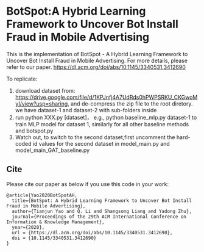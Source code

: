 # BotSpot:A Hybrid Learning Framework to Uncover Bot Install Fraud in Mobile Advertising
This is the implementation of BotSpot - A Hybrid Learning Framework to Uncover Bot Install Fraud in Mobile Advertising.
For more details, please refer to our paper. https://dl.acm.org/doi/abs/10.1145/3340531.3412690


To replicate:
1. download dataset from: https://drive.google.com/file/d/1KPJnfj4A7UdRds0hPWPSRKU_CKGwoMyI/view?usp=sharing, and de-compress the zip file to the root diretory. we have dataset-1 and dataset-2 with sub-folders inside
2. run python XXX.py [dataset]， e.g., python baseline_mlp.py dataset-1 to train MLP model for dataset 1, similarly for all other baseline methods and botspot.py
3. Watch out, to switch to the second dataset,first uncomment the hard-coded id values for the second dataset in model_main.py and model_main_GAT_baseline.py


## Cite
Please cite our paper as below if you use this code in your work:

```
@article{Yao2020BotSpotAH,
  title={BotSpot: A Hybrid Learning Framework to Uncover Bot Install Fraud in Mobile Advertising},
  author={Tianjun Yao and Q. Li and Shangsong Liang and Yadong Zhu},
  journal={Proceedings of the 29th ACM International Conference on Information & Knowledge Management},
  year={2020},
  url = {https://dl.acm.org/doi/abs/10.1145/3340531.3412690},
  doi = {10.1145/3340531.3412690}
}
```
